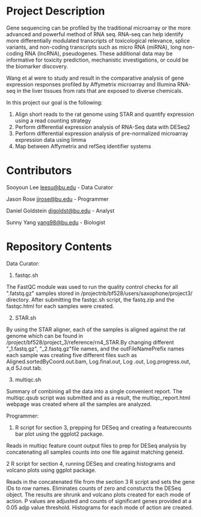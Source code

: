 # Project Description

Gene sequencing can be profiled by the traditional microarray or the more advanced and powerful method of RNA seq. RNA-seq can help identify more differentially modulated transcripts of toxicological relevance, splice variants, and non-coding transcripts such as micro RNA (miRNA), long non-coding RNA (lncRNA), pseudogenes. These additional data may be informative for toxicity prediction, mechanistic investigations, or could be the biomarker discovery. 

Wang et al were to study and result in the comparative analysis of gene expression responses profiled by Affymetrix microarray and Illumina RNA-seq in the liver tissues from rats that are exposed to diverse chemicals. 

In this project our goal is the following: 
  1. Align short reads to the rat genome using STAR and quantify expression using a read counting strategy
  2. Perform differential expression analysis of RNA-Seq data with DESeq2
  3. Perform differential expression analysis of pre-normalized microarray expression data using limma
  4. Map between Affymetrix and refSeq identifier systems

# Contributors

Sooyoun Lee leesu@bu.edu - Data Curator 

Jason Rose jjrose@bu.edu - Programmer

Daniel Goldstein djgoldst@bu.edu - Analyst

Sunny Yang yang98@bu.edu - Biologist

# Repository Contents
Data Curator:
1. fastqc.sh

The FastQC module was used to run the quality control checks for all ".fatstq.gz" samples stored in /projectnb/bf528/users/saxophone/project3/ directory. After submitting the fastqc.sh script, the fastq.zip and the fastqc.html for each samples were created. 

2. STAR.sh 

By using the STAR aligner, each of the samples is aligned against the rat genome which can be found in /project/bf528/project_3/reference/rn4_STAR.By changing different "_1.fastq.gz", "_2.fastq.gz"file names, and the outFileNamePrefix names each sample was creating five different files such as Aligned.sortedByCoord.out.bam, Log.final.out, Log .out, Log.progress.out, a,d SJ.out.tab.  

3. multiqc.sh

Summary of combining all the data into a single convenient report. The multiqc.qsub script was submitted and as a result, the multiqc_report.html webpage was created where all the samples are analyzed. 

Programmer:
1. R script for section 3, prepping for DESeq and creating a featurecounts bar plot using the ggplot2 package.

Reads in multiqc feature count output files to prep for DESeq analysis by concatenating all samples counts into one file against matching geneid.

2 R script for section 4, running DESeq and creating histograms and volcano plots using ggplot package.

Reads in the concatenated file from the section 3 R script and sets the gene IDs to row names. Eliminates counts of zero and consturcts the DESeq object. The results are shrunk and volcano plots created for each mode of action. P values are adjusted and counts of significant genes provided at a 0.05 adjp value threshold. Histograms for each mode of action are created.
